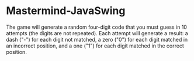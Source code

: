 # Mastermind-JavaSwing
The game will generate a random four-digit code that you must guess in 10 attempts (the digits are not repeated). Each attempt will generate a result: a dash ("-") for each digit not matched, a zero ("0") for each digit matched in an incorrect position, and a one ("1") for each digit matched in the correct position.
